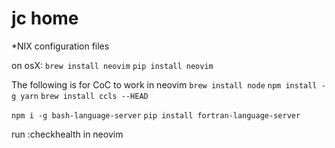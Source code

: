 # jc home

*NIX configuration files

on osX:
`brew install neovim`
`pip install neovim`

The following is for CoC to work in neovim
`brew install node`
`npm install -g yarn`
`brew install ccls --HEAD`

`npm i -g bash-language-server`
`pip install fortran-language-server`

run :checkhealth in neovim
